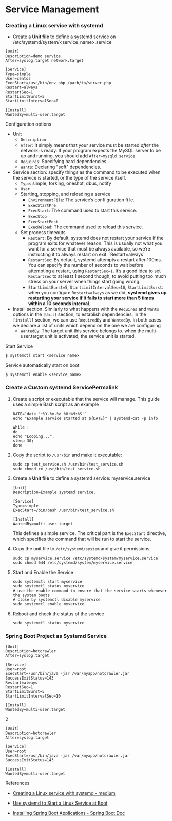 # Service Management



### Creating a Linux service with systemd

- Create a **Unit file** to define a systemd service on /etc/systemd/system/<service_name>.service

```shell
[Unit]
Description=demo service
After=syslog.target network.target

[Service]
Type=simple
User=centos
ExecStart=/usr/bin/env php /path/to/server.php
Restart=always
RestartSec=1
StartLimitBurst=5
StartLimitIntervalSec=0

[Install]
WantedBy=multi-user.target
```

Configuration options

- Unit 
  - `Description`
  - `After`:  It simply means that your service must be started *after* the network is ready. If your program expects the MySQL server to be up and running, you should add `After=mysqld.service`
  - `Requires`: Specifying hard dependencies.
  - `Wants`: Declaring "soft" dependencies.
- Service section:  specify things as the command to be executed when the service is started, or the type of the service itself. 
  - `Type`: simple, forking, oneshot, dbus, notify
  - `User`
  - Starting, stopping, and reloading a service
    - `EnvironmentFile`: The service’s confi guration fi le.
    - `ExecStartPre`
    - `ExecStart`: The command used to start this service.
    - `ExecStop`
    - `ExecStartPost`
    - `ExecReload`: The command used to reload this service.
  - Set process timeouts
    - `Restart`: By default, systemd does not restart your service if the program exits for whatever reason. This is usually not what you want for a service that must be always available, so we’re instructing it to always restart on exit. `Restart=always``
    - `RestartSec`: By default, systemd attempts a restart after 100ms. You can specify the number of seconds to wait before attempting a restart, using `RestartSec=1`. It’s a good idea to set `RestartSec` to at least 1 second though, to avoid putting too much stress on your server when things start going wrong.
    - `StartLimitBurst=5`, `StartLimitIntervalSec=10`, `StartLimitBurst`: when you configure `Restart=always` as we did, **systemd gives up restarting your service if it fails to start more than 5 times within a 10 seconds interval**.
- Install section: Similarly to what happens with the `Requires` and `Wants` options in the `[Unit]` section, to establish dependencies, in the `[install]` section, we can use `RequiredBy` and `WantedBy`. In both cases we declare a list of units which depend on the one we are configuring
  - `WantedBy`: The target unit this service belongs to. when the multi-user.target unit is activated, the service unit is started.




Start Service

```shell
$ systemctl start <service_name>
```

Service automatically start on boot

```shell
$ systemctl enable <service_name>
```



### Create a Custom systemd ServicePermalink

1. Create a script or executable that the service will manage. This guide uses a simple Bash script as an example

    ```shell
    DATE=`date '+%Y-%m-%d %H:%M:%S'`
    echo "Example service started at ${DATE}" | systemd-cat -p info

    while :
    do
    echo "Looping...";
    sleep 30;
    done
    ```

2. Copy the script to `/usr/bin` and make it executable:

   ```shell
   sudo cp test_service.sh /usr/bin/test_service.sh
   sudo chmod +x /usr/bin/test_service.sh
   ```

3. Create a **Unit file** to define a systemd service: myservice.service

   ```shell
   [Unit]
   Description=Example systemd service.
   
   [Service]
   Type=simple
   ExecStart=/bin/bash /usr/bin/test_service.sh
   
   [Install]
   WantedBy=multi-user.target
   ```

   This defines a simple service. The critical part is the `ExecStart` directive, which specifies the command that will be run to start the service.

4. Copy the unit file to `/etc/systemd/system` and give it permissions:

   ```shell
   sudo cp myservice.service /etc/systemd/system/myservice.service
   sudo chmod 644 /etc/systemd/system/myservice.service
   ```

5. Start and Enable the Service

   ```shell
   sudo systemctl start myservice
   sudo systemctl status myservice
   # use the enable command to ensure that the service starts whenever the system boots
   # close by systemctl disable myservice
   sudo systemctl enable myservice 
   ```

6. Reboot and check the status of the service

   ```shell
   sudo systemctl status myservice
   ```




### Spring Boot Project as Systemd Service

```shell
[Unit]
Description=hotcrawler
After=syslog.target

[Service]
User=root
ExecStart=/usr/bin/java -jar /var/myapp/hotcrawler.jar
SuccessExitStatus=143
Restart=always
RestartSec=1
StartLimitBurst=5
StartLimitIntervalSec=10

[Install]
WantedBy=multi-user.target
```

2

```shell
[Unit]
Description=hotcrawler
After=syslog.target

[Service]
User=root
ExecStart=/usr/bin/java -jar /var/myapp/hotcrawler.jar
SuccessExitStatus=143

[Install]
WantedBy=multi-user.target
```



References

- [Creating a Linux service with systemd - medium](https://medium.com/@benmorel/creating-a-linux-service-with-systemd-611b5c8b91d6)

- [Use systemd to Start a Linux Service at Boot](https://www.linode.com/docs/quick-answers/linux/start-service-at-boot/)

- [Installing Spring Boot Applications - Spring Boot Doc](https://docs.spring.io/spring-boot/docs/current/reference/html/deployment-install.html)